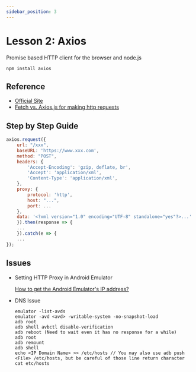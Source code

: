 ```yaml
---
sidebar_position: 3
---
```


# Lesson 2: Axios
  
Promise based HTTP client for the browser and node.js

```console
npm install axios
```

## Reference

- [Official Site](https://github.com/axios/axios)
- [Fetch vs. Axios.js for making http requests](https://medium.com/@thejasonfile/fetch-vs-axios-js-for-making-http-requests-2b261cdd3af5)

## Step by Step Guide

```jsx title="How to send and receive a http request"
axios.request({
    url: "/xxx",
    baseURL: 'https://www.xxx.com',
    method: "POST",
    headers: { 
        'Accept-Encoding': 'gzip, deflate, br',
        'Accept': 'application/xml',
        'Content-Type': 'application/xml',
    },
    proxy: {
        protocol: 'http',
        host: "...",
        port: ...
    },
    data: '<?xml version="1.0" encoding="UTF-8" standalone="yes"?>...'
    }).then(response => {
    ...
    }).catch(e => {
    ...
});

```

## Issues
- Setting HTTP Proxy in Android Emulator

    [How to get the Android Emulator's IP address?](https://stackoverflow.com/questions/1720346/how-to-get-the-android-emulators-ip-address)

- DNS Issue

    ```console title="Edit etc hosts and set Domain Name in Android Emulator using adb"
    emulator -list-avds
    emulator -avd <avd> -writable-system -no-snapshot-load
    adb root
    adb shell avbctl disable-verification
    adb reboot (Need to wait even it has no response for a while)
    adb root
    adb remount
    adb shell
    echo <IP Domain Name> >> /etc/hosts // You may also use adb push <File> /etc/hosts, but be careful of those line return character
    cat etc/hosts
    ```